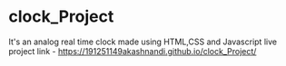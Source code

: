 # clock_Project
It's an analog real time clock made using HTML,CSS and Javascript
live project link - https://191251149akashnandi.github.io/clock_Project/

